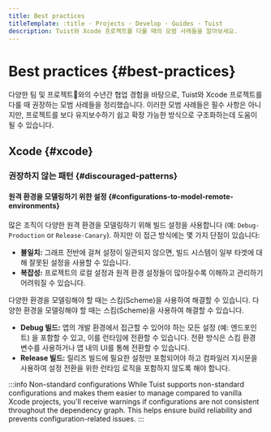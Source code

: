 ```yaml
---
title: Best practices
titleTemplate: :title · Projects · Develop · Guides · Tuist
description: Tuist와 Xcode 프로젝트를 다룰 때의 모범 사례들을 알아보세요.
---
```


# Best practices {#best-practices}

다양한 팀 및 프로젝트와의 수년간 협업 경험을 바탕으로, Tuist와 Xcode 프로젝트를 다룰 때 권장하는 모범 사례들을 정리했습니다. 이러한 모범 사례들은 필수 사항은 아니지만, 프로젝트를 보다 유지보수하기 쉽고 확장 가능한 방식으로 구조화하는데 도움이 될 수 있습니다.

## Xcode {#xcode}

### 권장하지 않는 패턴 {#discouraged-patterns}

#### 원격 환경을 모델링하기 위한 설정 {#configurations-to-model-remote-environments}

많은 조직이 다양한 원격 환경을 모델링하기 위해 빌드 설정을 사용합니다 (예: `Debug-Production` or `Release-Canary`). 하지만 이 접근 방식에는 몇 가지 단점이 있습니다:

- **불일치:** 그래프 전반에 걸쳐 설정이 일관되지 않으면, 빌드 시스템이 일부 타겟에 대해 잘못된 설정을 사용할 수 있습니다.
- **복잡성:** 프로젝트의 로컬 설정과 원격 환경 설정들이 많아질수록 이해하고 관리하기 어려워질 수 있습니다.

다양한 환경을 모델링해야 할 때는 스킴(Scheme)을 사용하여 해결할 수 있습니다. 다양한 환경을 모델링해야 할 때는 스킴(Scheme)을 사용하여 해결할 수 있습니다.

- **Debug 빌드:** 앱의 개발 환경에서 접근할 수 있어야 하는 모든 설정 (예: 엔드포인트) 을 포함할 수 있고, 이를 런타임에 전환할 수 있습니다. 전환 방식은 스킴 환경 변수를 사용하거나 앱 내의 UI를 통해 전환할 수 있습니다.
- **Release 빌드:** 릴리즈 빌드에 필요한 설정만 포함되어야 하고 컴파일러 지시문을 사용하여 설정 전환을 위한 런타임 로직을 포함하지 않도록 해야 합니다.

:::info Non-standard configurations
While Tuist supports non-standard configurations and makes them easier to manage compared to vanilla Xcode projects, you'll receive warnings if configurations are not consistent throughout the dependency graph. This helps ensure build reliability and prevents configuration-related issues.
:::
